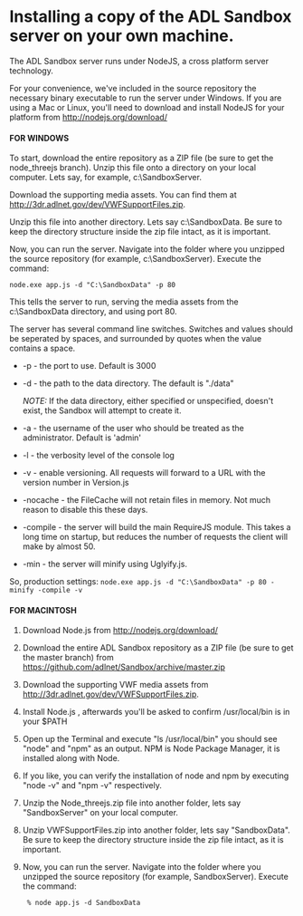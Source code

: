 # Installing a copy of the ADL Sandbox server on your own machine.

The ADL Sandbox server runs under NodeJS, a cross platform server technology. 

For your convenience, we've included in the source repository the necessary binary executable to run the server under Windows.   If you are using a Mac or Linux, you'll need to download and install NodeJS for your platform from http://nodejs.org/download/ 

#### **FOR WINDOWS**
To start, download the entire repository as a ZIP file (be sure to get the node_threejs branch). Unzip this file onto a directory on your local computer. Lets say, for example, c:\SandboxServer\. 

Download the supporting media assets. You can find them at http://3dr.adlnet.gov/dev/VWFSupportFiles.zip.

Unzip this file into another directory. Lets say c:\SandboxData\. Be sure to keep the directory structure inside the zip file intact, as it is important. 

Now, you can run the server. Navigate into the folder where you unzipped the source repository (for example, c:\SandboxServer). Execute the command:

`node.exe app.js -d "C:\SandboxData" -p 80`

This tells the server to run, serving the media assets from the c:\SandboxData directory, and using port 80.

The server has several command line switches. Switches and values should be seperated by spaces, and surrounded by quotes when the value contains a space.

* -p   - the port to use. Default is 3000
* -d   - the path to the data directory. The default is "./data"

  *NOTE:* If the data directory, either specified or unspecified, doesn't exist, the Sandbox will attempt to create it.

* -a   - the username of the user who should be treated as the administrator. Default is 'admin'
* -l   - the verbosity level of the console log
* -v   - enable versioning. All requests will forward to a URL with the version number in Version.js
* -nocache - the FileCache will not retain files in memory. Not much reason to disable this these days.
* -compile - the server will build the main RequireJS module. This takes a long time on startup, but reduces the number of requests the client will make by almost 50.
* -min   - the server will minify using Uglyify.js. 

So, production settings:
`node.exe app.js -d "C:\SandboxData" -p 80 -minify -compile -v`

#### **FOR MACINTOSH**
1. Download Node.js from http://nodejs.org/download/
1. Download the entire ADL Sandbox repository as a ZIP file (be sure to get the master branch) from https://github.com/adlnet/Sandbox/archive/master.zip
1. Download the supporting VWF media assets from http://3dr.adlnet.gov/dev/VWFSupportFiles.zip.

1. Install Node.js , afterwards you'll be asked to confirm /usr/local/bin is in your $PATH 
1. Open up the Terminal and execute  "ls /usr/local/bin"  you should see "node" and "npm" as an output. NPM is Node Package Manager, it is installed along with Node.
1. If you like, you can verify the installation of node and npm by executing "node -v" and "npm -v" respectively.


1. Unzip the Node_threejs.zip file into another folder, lets say "SandboxServer" on your local computer.
1. Unzip VWFSupportFiles.zip into another folder, lets say "SandboxData".  Be sure to keep the directory structure inside the zip file intact, as it is important. 
1. Now, you can run the server. Navigate into the folder where you unzipped the source repository (for example, SandboxServer). Execute the command:

        % node app.js -d SandboxData